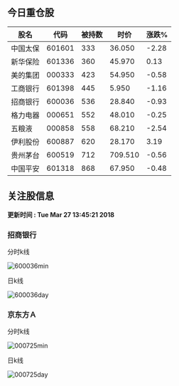 
## 今日重仓股 

|股名|代码|被持数|时价|涨跌%|
|---|---|---|---|---|
|中国太保|601601|333|36.050|-2.28|
|新华保险|601336|360|45.970|0.13|
|美的集团|000333|423|54.950|-0.58|
|工商银行|601398|445|5.950|-1.16|
|招商银行|600036|536|28.840|-0.93|
|格力电器|000651|552|48.010|-0.25|
|五粮液|000858|558|68.210|-2.54|
|伊利股份|600887|620|28.170|3.19|
|贵州茅台|600519|712|709.510|-0.56|
|中国平安|601318|868|67.950|-0.48|

## 关注股信息
**更新时间 : Tue Mar 27 13:45:21 2018**
### 招商银行 
分时k线

![600036min](http://image.sinajs.cn/newchart/min/n/sh600036.gif)

日k线

![600036day](http://image.sinajs.cn/newchart/daily/n/sh600036.gif)

### 京东方Ａ 
分时k线

![000725min](http://image.sinajs.cn/newchart/min/n/sz000725.gif)

日k线

![000725day](http://image.sinajs.cn/newchart/daily/n/sz000725.gif)
